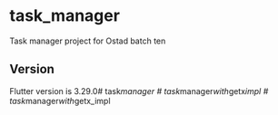 # task_manager

Task manager project for Ostad batch ten

## Version
Flutter version is 3.29.0#   t a s k _ m a n a g e r  
 #   t a s k _ m a n a g e r _ w i t h _ g e t x _ i m p l  
 #   t a s k _ m a n a g e r _ w i t h _ g e t x _ i m p l  
 